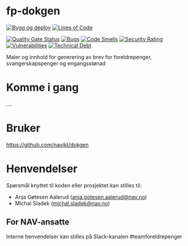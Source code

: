 # fp-dokgen

[![Bygg og deploy](https://github.com/navikt/fp-dokgen/actions/workflows/build.yml/badge.svg?branch=master)](https://github.com/navikt/fp-dokgen/actions/workflows/build.yml)
[![Lines of Code](https://sonarcloud.io/api/project_badges/measure?project=navikt_fp-dokgen&metric=ncloc)](https://sonarcloud.io/summary/new_code?id=navikt_fp-dokgen)

[![Quality Gate Status](https://sonarcloud.io/api/project_badges/measure?project=navikt_fp-dokgen&metric=alert_status)](https://sonarcloud.io/dashboard?id=navikt_fp-dokgen)
[![Bugs](https://sonarcloud.io/api/project_badges/measure?project=navikt_fp-dokgen&metric=bugs)](https://sonarcloud.io/dashboard?id=navikt_fp-dokgen)
[![Code Smells](https://sonarcloud.io/api/project_badges/measure?project=navikt_fp-dokgen&metric=code_smells)](https://sonarcloud.io/summary/new_code?id=navikt_fp-dokgen)
[![Security Rating](https://sonarcloud.io/api/project_badges/measure?project=navikt_fp-dokgen&metric=security_rating)](https://sonarcloud.io/summary/new_code?id=navikt_fp-dokgen)
[![Vulnerabilities](https://sonarcloud.io/api/project_badges/measure?project=navikt_fp-dokgen&metric=vulnerabilities)](https://sonarcloud.io/summary/new_code?id=navikt_fp-dokgen)
[![Technical Debt](https://sonarcloud.io/api/project_badges/measure?project=navikt_fp-dokgen&metric=sqale_index)](https://sonarcloud.io/dashboard?id=navikt_fp-dokgen)


Maler og innhold for generering av brev for foreldrepenger, svangerskapspenger og engangsstønad

# Komme i gang
....

# Bruker
https://github.com/navikt/dokgen

# Henvendelser
Spørsmål knyttet til koden eller prosjektet kan stilles til:

* Anja Gøtesen Aalerud (anja.gotesen.aalerud@nav.no)
* Michal Sladek (michal.sladek@nav.no)

## For NAV-ansatte
Interne henvendelser kan stilles på Slack-kanalen #teamforeldrepenger
